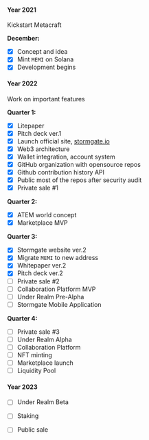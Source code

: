 #### Year 2021
Kickstart Metacraft

**December:**

- [x] Concept and idea
- [x] Mint `MEMI` on Solana
- [x] Development begins

#### Year 2022
Work on important features

**Quarter 1:**

- [x] Litepaper
- [x] Pitch deck ver.1
- [x] Launch official site, [stormgate.io](http://Stormgate.io)
- [x] Web3 architecture
- [x] Wallet integration, account system
- [x] GitHub organization with opensource repos
- [x] Github contribution history API
- [x] Public most of the repos after security audit
- [x] Private sale #1

**Quarter 2:**

- [x] ATEM world concept
- [x] Marketplace MVP

**Quarter 3:**

- [x] Stormgate website ver.2
- [x] Migrate `MEMI` to new address
- [x] Whitepaper ver.2
- [x] Pitch deck ver.2
- [ ] Private sale #2
- [ ] Collaboration Platform MVP
- [ ] Under Realm Pre-Alpha
- [ ] Stormgate Mobile Application

**Quarter 4:**

- [ ] Private sale #3
- [ ] Under Realm Alpha
- [ ] Collaboration Platform
- [ ] NFT minting
- [ ] Marketplace launch
- [ ] Liquidity Pool

#### Year 2023

- [ ] Under Realm Beta
- [ ] Staking
- [ ] Public sale


